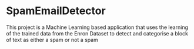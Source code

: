 # SpamEmailDetector
This project is a Machine Learning based application that uses the learning of the trained data from the Enron Dataset to detect and categorise a block of text as either a spam or not a spam
